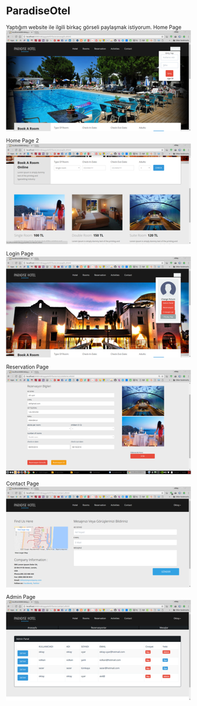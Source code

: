 # ParadiseOtel
Yaptığım website ile ilgili birkaç görseli paylaşmak istiyorum.
Home Page
![png](https://github.com/oktayuyar/ParadiseOtel/blob/master/images/home_page.png "Home Page")

Home Page 2
![png](https://github.com/oktayuyar/ParadiseOtel/blob/master/images/home_page2.png "Home Page 2")

Login Page
![png](https://github.com/oktayuyar/ParadiseOtel/blob/master/images/login.png "Login Page")

Reservation Page
![png](https://github.com/oktayuyar/ParadiseOtel/blob/master/images/rev_update.png "Reservation Page")

Contact Page
![png](https://github.com/oktayuyar/ParadiseOtel/blob/master/images/contact.png "Contact Page")

Admin Page
![png](https://github.com/oktayuyar/ParadiseOtel/blob/master/images/users.png "Admin Page")


